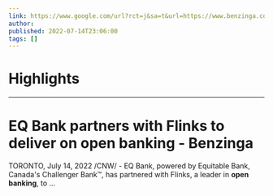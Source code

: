 ```yaml
---
link: https://www.google.com/url?rct=j&sa=t&url=https://www.benzinga.com/pressreleases/22/07/n28066270/eq-bank-partners-with-flinks-to-deliver-on-open-banking&ct=ga&cd=CAIyHzVmNjkxZDEzNTU2NWU1MTc6Y29tLmJyOnB0OkJSOkw&usg=AOvVaw17LOgikM1Z4sJKCMxiF04j
author:  
published: 2022-07-14T23:06:00
tags: []
---
```

# Highlights


---
# EQ Bank partners with Flinks to deliver on <b>open banking</b> - Benzinga
TORONTO, July 14, 2022 /CNW/ - EQ Bank, powered by Equitable Bank, Canada's Challenger Bank™, has partnered with Flinks, a leader in **open banking**, to ...